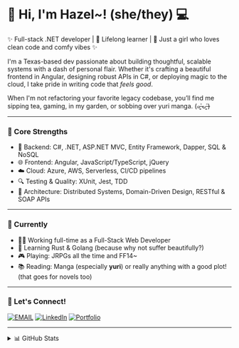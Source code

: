 # 🌸 Hi, I'm Hazel~! (she/they) 💻

✨ Full-stack .NET developer | 🌱 Lifelong learner | 💖 Just a girl who loves clean code and comfy vibes ✨

I'm a Texas-based dev passionate about building thoughtful, scalable systems with a dash of personal flair. Whether it's crafting a beautiful frontend in Angular, designing robust APIs in C#, or deploying magic to the cloud, I take pride in writing code that *feels good*.

When I'm not refactoring your favorite legacy codebase, you’ll find me sipping tea, gaming, in my garden, or sobbing over yuri manga. (⁠๑⁠˃̶⁠͈⁠ᴗ⁠˂̶⁠͈⁠)

---

### 🧠 Core Strengths

- 💠 Backend: C#, .NET, ASP.NET MVC, Entity Framework, Dapper, SQL & NoSQL
- 🌐 Frontend: Angular, JavaScript/TypeScript, jQuery
- ☁️ Cloud: Azure, AWS, Serverless, CI/CD pipelines
- 🔍 Testing & Quality: XUnit, Jest, TDD
- 🧩 Architecture: Distributed Systems, Domain-Driven Design, RESTful & SOAP APIs

---

### 🌟 Currently

- 👩‍💻 Working full-time as a Full-Stack Web Developer
- 🦀 Learning Rust & Golang (because why not suffer beautifully?)
- 🎮 Playing: JRPGs all the time and FF14~
- 📚 Reading: Manga (especially **yuri**) or really anything with a good plot! (that goes for novels too)

---

### 💌 Let's Connect!

[![EMAIL](https://img.shields.io/static/v1?label=&message=EMAIL&color=%23202121&style=for-the-badge&logo=protonmail&logoColor=%23ECB831)](mailto:hazel.granados@protonmail.com)
[![LinkedIn](https://img.shields.io/static/v1?label=&message=linkedin&color=%23202121&style=for-the-badge&logo=linkedin&logoColor=%230961B8)](https://www.linkedin.com/in/hazelgranados/)
[![Portfolio](https://img.shields.io/static/v1?label=&message=www.hazeliscoding.dev&color=%23202121&style=for-the-badge&logo=googlechrome&logoColor=%2339a6e6)](https://hazeliscoding.dev)

---

<details>
<summary>📊 GitHub Stats</summary>

<img alt="Hazel's Top Languages" src="https://github-readme-stats.vercel.app/api/top-langs/?username=hazeliscoding&layout=compact&bg_color=202121&hide_border=true&text_color=ffffff&title_color=e64d39" height="200px" />
<br>
<img alt="Hazel's GitHub stats" src="https://github-readme-stats.vercel.app/api?username=hazeliscoding&show_icons=true&bg_color=202121&hide_border=true&text_color=ffffff&title_color=ff035f" height="200px" />

</details>
